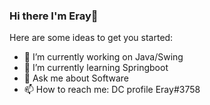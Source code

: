 ### Hi there I'm Eray👋


Here are some ideas to get you started:

- 🔭 I’m currently working on Java/Swing
- 🌱 I’m currently learning Springboot
- 💬 Ask me about Software
- 📫 How to reach me: DC profile Eray#3758 
